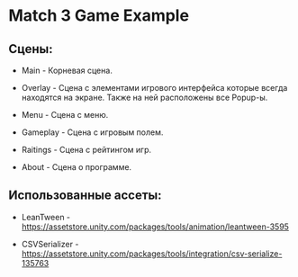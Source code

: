 # Match 3 Game Example

## Сцены:

- Main - Корневая сцена. 

- Overlay - Сцена с элементами игрового интерфейса которые всегда находятся на экране. Также на ней расположены все Popup-ы.

- Menu - Сцена с меню.

- Gameplay - Сцена с игровым полем.

- Raitings - Сцена с рейтингом игр.

- About - Сцена о программе.

## Использованные ассеты:

- LeanTween - https://assetstore.unity.com/packages/tools/animation/leantween-3595

- CSVSerializer - https://assetstore.unity.com/packages/tools/integration/csv-serialize-135763
